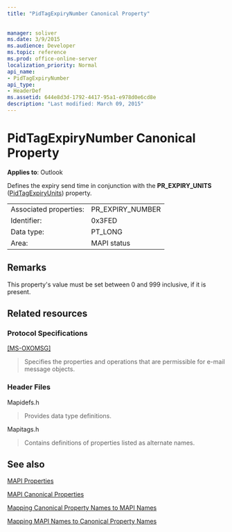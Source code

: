 ```yaml
---
title: "PidTagExpiryNumber Canonical Property"
 
 
manager: soliver
ms.date: 3/9/2015
ms.audience: Developer
ms.topic: reference
ms.prod: office-online-server
localization_priority: Normal
api_name:
- PidTagExpiryNumber
api_type:
- HeaderDef
ms.assetid: 644e8d3d-1792-4417-95a1-e978d0e6cd8e
description: "Last modified: March 09, 2015"
---
```


# PidTagExpiryNumber Canonical Property

  
  
**Applies to**: Outlook 
  
Defines the expiry send time in conjunction with the **PR_EXPIRY_UNITS** ([PidTagExpiryUnits](pidtagexpiryunits-canonical-property.md)) property.
  
|||
|:-----|:-----|
|Associated properties:  <br/> |PR_EXPIRY_NUMBER  <br/> |
|Identifier:  <br/> |0x3FED  <br/> |
|Data type:  <br/> |PT_LONG  <br/> |
|Area:  <br/> |MAPI status  <br/> |
   
## Remarks

This property's value must be set between 0 and 999 inclusive, if it is present.
  
## Related resources

### Protocol Specifications

[[MS-OXOMSG]](http://msdn.microsoft.com/library/daa9120f-f325-4afb-a738-28f91049ab3c%28Office.15%29.aspx)
  
> Specifies the properties and operations that are permissible for e-mail message objects.
    
### Header Files

Mapidefs.h
  
> Provides data type definitions.
    
Mapitags.h
  
> Contains definitions of properties listed as alternate names.
    
## See also



[MAPI Properties](mapi-properties.md)
  
[MAPI Canonical Properties](mapi-canonical-properties.md)
  
[Mapping Canonical Property Names to MAPI Names](mapping-canonical-property-names-to-mapi-names.md)
  
[Mapping MAPI Names to Canonical Property Names](mapping-mapi-names-to-canonical-property-names.md)


